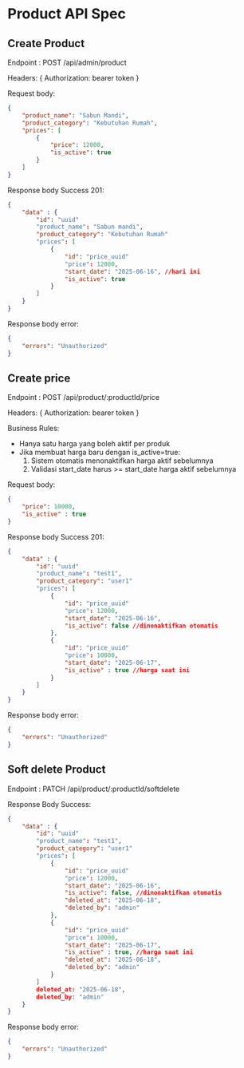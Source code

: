 # Product API Spec


## Create Product

Endpoint : POST /api/admin/product

Headers: {
	Authorization: bearer token
}

Request body:
```json 
{
	"product_name": "Sabun Mandi",
	"product_category": "Kebutuhan Rumah",
	"prices": [
		{
			"price": 12000,
			"is_active": true
		}
	]
}
```
Response body Success 201:
```json
{
	"data" : {
		"id": "uuid"
		"product_name": "Sabun mandi",
		"product_category": "Kebutuhan Rumah"
		"prices": [
			{
				"id": "price_uuid"
				"price": 12000,
				"start_date": "2025-06-16", //hari ini
				"is_active": true
			}
		]
	}	
}
```

Response body error:
```json
{
	"errors": "Unauthorized"
}
```
## Create price

Endpoint : POST /api/product/:productId/price

Headers: {
	Authorization: bearer token
}

Business Rules:
- Hanya satu harga yang boleh aktif per produk
- Jika membuat harga baru dengan is_active=true:
  1. Sistem otomatis menonaktifkan harga aktif sebelumnya
  2. Validasi start_date harus >= start_date harga aktif sebelumnya

Request body:
```json 
{
	"price": 10000,
	"is_active" : true
}
```

Response body Success 201:
```json
{
	"data" : {
		"id": "uuid"
		"product_name": "test1",
		"product_category": "user1"
		"prices": [
			{
				"id": "price_uuid"
				"price": 12000,
				"start_date": "2025-06-16",
				"is_active": false //dinonaktifkan otomatis
			},
			{
				"id": "price_uuid"
				"price": 10000,
				"start_date": "2025-06-17",
				"is_active" : true //harga saat ini
			}
		]
	}	
}
```

Response body error:
```json
{
	"errors": "Unauthorized"
}
```

## Soft delete Product

Endpoint : PATCH /api/product/:productId/softdelete

Response Body Success:
```json
{
	"data" : {
		"id": "uuid"
		"product_name": "test1",
		"product_category": "user1"
		"prices": [
			{
				"id": "price_uuid"
				"price": 12000,
				"start_date": "2025-06-16",
				"is_active": false, //dinonaktifkan otomatis
				"deleted_at": "2025-06-18",
				"deleted_by": "admin"
			},
			{
				"id": "price_uuid"
				"price": 10000,
				"start_date": "2025-06-17",
				"is_active" : true, //harga saat ini
				"deleted_at": "2025-06-18",
				"deleted_by": "admin"
			}
		]
		deleted_at: "2025-06-18",
		deleted_by: "admin"
	}	
}
```

Response body error:
```json
{
	"errors": "Unauthorized"
}
```